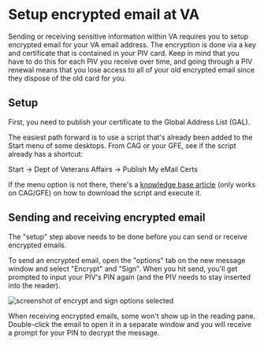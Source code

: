 # Setup encrypted email at VA

Sending or receiving sensitive information within VA requires you to setup encrypted email for your VA email address. The encryption is done via a key and certificate that is contained in your PIV card. Keep in mind that you have to do this for each PIV you receive over time, and going through a PIV renewal means that you lose access to all of your old encrypted email since they dispose of the old card for you.

## Setup

First, you need to publish your certificate to the Global Address List \(GAL\).

The easiest path forward is to use a script that's already been added to the Start menu of some desktops. From CAG or your GFE, see if the script already has a shortcut:

Start -&gt; Dept of Veterans Affairs -&gt; Publish My eMail Certs

If the menu option is not there, there's a [knowledge base article](https://yourit.va.gov/nav_to.do?uri=%2Fkb_view.do%3Fsysparm_article%3DKB0031750) \(only works on CAG/GFE\) on how to download the script and execute it.

## Sending and receiving encrypted email

The "setup" step above needs to be done before you can send or receive encrypted emails.

To send an encrypted email, open the "options" tab on the new message window and select "Encrypt" and "Sign". When you hit send, you'll get prompted to input your PIV's PIN again \(and the PIV needs to stay inserted into the reader\).

![screenshot of encrypt and sign options selected](../../.gitbook/assets/encrypt-sign-outlook.png)

When receiving encrypted emails, some won't show up in the reading pane. Double-click the email to open it in a separate window and you will receive a prompt for your PIN to decrypt the message.

